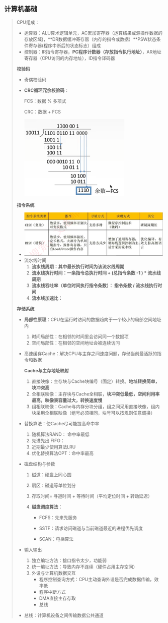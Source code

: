 ## 计算机基础

> CPU组成：
>
> - 运算器：ALU算术逻辑单元，AC累加寄存器（运算结果或源操作数据的存放区域)，**DR数据缓冲寄存器（内存的指令或数据）**PSW状态条件寄存器(程序中断后的状态标志）组成
> - 控制器：IR指令寄存器，**PC程序计数器（存放指令执行地址）**，AR地址寄存器（CPU访问的内存地址），ID指令译码器
>
> **校验码**
>
> - 奇偶校验码
>
> - **CRC循环冗余校验码**：
>
>   FCS：数据 % 多项式 
>
>   CRC：数据 + FCS
>
>   ![image-20230924130403370](assets/image-20230924130403370-1695531845756-1.png) 
>
> **指令系统**
>
> - ![image-20230924134712262](assets/image-20230924134712262-1695534434474-3.png) 
> - 流水线时间
>   1. **流水线周期：其中最长执行时间为该流水线周期**
>   2. **流水线执行时间：一条指令总执行时间 + (总指令条数 -1 ) * 流水线周期**
>   3. **流水线吞吐率（单位时间执行指令条数）： 指令条数 /  流水线执行时间**
>   4. **流水线加速比：**
>
> 
>
> **存储系统**
>
> - **局部性原理**：CPU在运行时访问的数据趋向于一个较小的局部空间地址内
>
>   1. 时间局部性：在相邻的时间里会访问同一个数据项
>   2. 空间局部性：在相邻的空间地址会被连续访问
>
> - 高速缓存Cache：解决CPU与主存之间速度问题，存储当前最活跃的指令和数据
>
>   **Cache与主存地址映射**
>
>   1. 直接映像：主存块与Cache块编号（固定）转换。**地址转换简单，块冲突高**
>   2. 全相联映像：主存块与Cache全相联，**块冲突低最低，空间利用率最高，映像表容量过大，转换速度慢**
>   3. 组相联映像：Cache与内存分块分组，组之间采用直接映像，组内块采用全相联映像（组号必须相同，块号可以按规则任意调换）
>
> - 替换算法：使Cache尽可能提高命中率
>
>   1. 随机算法RAND：  命中率最低
>   2. 先进先出 FIFO：
>   3. 近期最少使用算法LRU
>   4. 优化替换算法OPT：命中率最高
>
> - 磁盘结构与参数
>
>   1. 磁道：硬盘上同心圆
>
>   2. 扇区：磁道等单位划分
>
>   3. 存取时间= 寻道时间 + 等待时间（平均定位时间 + 转动延迟）
>
>   4. **磁盘调度算法**：
>
>      - FCFS：先来先服务
>
>      - SSTF：请求访问磁道与当前磁道最近的进程优先调度
>
>      - SCAN：电梯算法
>   
> - 输入输出
>
>   1. 独立编址方法：接口指令太少，功能弱
>   2. 统一编址方法：导致内存不连续（硬件占用主存空间）
>   3. 外设与计算机数据交互
>      - 程序控制查询方式：CPU主动查询外设是否完成数据传输，效率低
>      - 程序中断方式
>      - DMA直接主存存取
>      - 总线
>
> - 总线：计算机设备之间传输数据公共通道
>
>  
>
> 